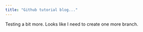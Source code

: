 ```yaml
---
title: "Github tutorial blog..."
---
```


Testing a bit more. Looks like I need to create one more branch.
